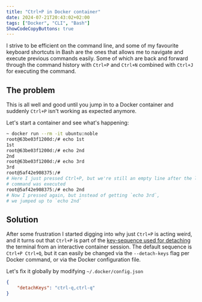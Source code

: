 ```yaml
---
title: "Ctrl+P in Docker container"
date: 2024-07-21T20:43:02+02:00
tags: ["Docker", "CLI", "Bash"]
ShowCodeCopyButtons: true
---
```


I strive to be efficient on the command line, and some of my favourite keyboard
shortcuts in Bash are the ones that allows me to navigate and execute previous
commands easily. Some of which are back and forward through the command history
with `Ctrl+P` and `Ctrl+N` combined with `Ctrl+J` for executing the command.

## The problem

This is all well and good until you jump in to a Docker container and suddenly
`Ctrl+P` isn't working as expected anymore.

Let's start a container and see what's happening:

```bash
~ docker run --rm -it ubuntu:noble
root@63be03f1200d:/# echo 1st
1st
root@63be03f1200d:/# echo 2nd
2nd
root@63be03f1200d:/# echo 3rd
3rd
root@5af42e908375:/#
# Here I just pressed Ctrl+P, but we're still an empty line after the last
# command was executed
root@5af42e908375:/# echo 2nd
# Now I pressed again, but instead of getting `echo 3rd`,
# we jumped up to `echo 2nd`
```

## Solution

After some frustration I started digging into why just `Ctrl+P` is acting
weird, and it turns out that `Ctrl+P` is part of the [key-sequence used for
detaching](https://docs.docker.com/engine/reference/commandline/cli/#default-key-sequence-to-detach-from-containers)
the terminal from an interactive container session. The default sequence is `Ctrl+P Ctrl+Q`, but it can easily be changed via the `--detach-keys` flag per Docker command, or via the Docker configuration file.

Let's fix it globally by modifying `~/.docker/config.json`

```json
{
    "detachKeys": "ctrl-q,ctrl-q"
}
```
